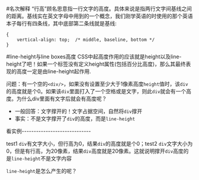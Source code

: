 #名次解释
“行高”顾名思意指一行文字的高度。具体来说是指两行文字间基线之间的距离。基线实在英文字母中用到的一个概念，我们刚学英语的时使用的那个英语本子每行有四条线，其中底部第二条线就是基线:
```
{
	vertical-align: top;  /* middle, baseline, bottom */
}
```
#line-height与line boxes高度
CSS中起高度作用的应该就是height以及line-height了吧！如果一个标签没有定义height属性(包括百分比高度)，那么其最终表现的高度一定是由line-height起作用.

问题：有一个空的`<div/>`，如果没有设置至少大于1像素高度`height`值时，该`div`的高度就是个0。如果该`div`里面打入了一个空格或是文字，则此`div`就会有一个高度。为什么div里面有文字后就会有高度呢？

* 一般回答：文字撑开的！文字占据空间，自然将`div`撑开
* 事实：不是文字撑开了`div`的高度，而是`line-height`

看实例-----------------------------

test1 `div`有文字大小，但行高为0，结果`div`的高度就是个0；test2 `div`文字大小为0，但是有行高，为20像素，结果`div`高度就是20像素。这就说明撑开`div`高度的是`line-height`不是文字内容

`line-height`是怎么产生的呢？